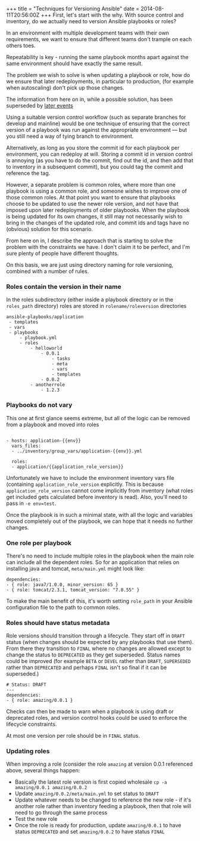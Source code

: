 +++
title = "Techniques for Versioning Ansible"
date = 2014-08-11T20:56:00Z
+++
First, let's start with the why. With source control and inventory, do we actually need 
to version Ansible playbooks or roles? 

In an environment with multiple development teams with their own requirements, we want
to ensure that different teams don't trample on each others toes. 

Repeatability is key - running the same playbook months apart against the same environment
should have exactly the same result. 

The problem we wish to solve is when updating a playbook or role, 
how do we ensure that later redeployments, in particular to production,
(for example when autoscaling) don't pick up those changes. 

<div class="alert alert-warning"><i class="fas fa-exclamation-triangle"></i> The information from here on in, while a possible solution, has been
superseded by <a href="/2014/09/04/techniques-for-versioning-ansible-ii.html">later events</a>
</div>

Using a suitable version control workflow (such as separate branches for develop and mainline)
would be one technique of ensuring that the correct version of a playbook was run against the
appropriate environment &mdash; but you still need a way of tying branch to environment. 

Alternatively, as long as you store the commit id for each playbook per environment,
you can redeploy at will. Storing a commit id in 
version control is annoying (as you have to do the commit, find out the id, and then add that
to inventory in a subsequent commit), but you could tag the commit and reference the tag.

However, a separate problem is common roles, where more than one playbook is using a common role, and 
someone wishes to improve one of those common roles. At that point you want to ensure that
playbooks choose to be updated to use the newer role version, and not have that imposed upon
later redeployments of older playbooks. When the playbook is being updated for its own changes,
it still may not necessarily wish to bring in the changes of the updated role, and commit ids
and tags have no (obvious) solution for this scenario. 

From here on in, I describe the approach that is starting to solve the problem with the
constraints we have. I don't claim it to be perfect, and I'm sure plenty of people have 
different thoughts.

On this basis, we are just using directory naming for role versioning, combined with a number
of rules.

### Roles contain the version in their name

In the roles subdirectory (either inside a playbook directory or in the `roles_path` directory)
roles are stored in `rolename/roleversion` directories

```
ansible-playbooks/application
 - templates
 - vars
 - playbooks
     - playbook.yml
     - roles
         - helloworld
             - 0.0.1
                 - tasks
                 - meta
                 - vars
                 - templates
             - 0.0.2
         - anotherrole
             - 1.2.3
```

### Playbooks do not vary
This one at first glance seems extreme, but all of the logic can be removed from a playbook
and moved into roles

```

- hosts: application-{{env}}
  vars_files: 
  - ../inventory/group_vars/application-{{env}}.yml

  roles:
  - application/{{application_role_version}}

```

Unfortunately we have to include the environment inventory vars file (containing
`application_role_version` explicitly. This is because `application_role_version` 
cannot come implicitly from inventory (what roles get included 
gets calculated before inventory is read). Also, you'll need to pass in `-e env=test`.

Once the playbook is in such a minimal state, with all the logic and variables moved completely
out of the playbook, we can hope that it needs no further changes. 

### One role per playbook

There's no need to include multiple roles in the playbook when the main role can
include all the dependent roles. So for an application that relies on installing java
and tomcat, `meta/main.yml` might look like:

```
dependencies:
- { role: java7/1.0.0, minor_version: 65 }
- { role: tomcat/2.3.1, tomcat_version: "7.0.55" }
```

To make the main benefit of this, it's worth setting `role_path` in your Ansible configuration
file to the path to common roles. 

### Roles should have status metadata

Role versions should transition through a lifecycle. They start off in `DRAFT` status (when changes
should be expected by any playbooks that use them). From there they transition to `FINAL` 
where no changes are allowed except to change the status to `DEPRECATED` as they get
superseded. Status names could be improved (for example `BETA` or `DEVEL` rather than `DRAFT`, 
`SUPERSEDED` rather than `DEPRECATED` and perhaps `FINAL` isn't so final if it can be superseded.)

```
# Status: DRAFT
---
dependencies:
- { role: amazing/0.0.1 }
```

Checks can then be made to warn when a playbook is using draft or deprecated roles, and version
control hooks could be used to enforce the lifecycle constraints. 

At most one version per role should be in `FINAL` status.

### Updating roles

When improving a role (consider the role `amazing` at version 0.0.1 referenced above, 
several things happen:

* Basically the latest role version is first copied wholesale `cp -a amazing/0.0.1 amazing/0.0.2`
* Update `amazing/0.0.2/meta/main.yml` to set status to `DRAFT`
* Update whatever needs to be changed to reference the new role - if it's another role rather
  than inventory feeding a playbook, then that role will need to go through the same process
* Test the new role
* Once the role is ready for production, update `amazing/0.0.1` to have status `DEPRECATED` and
  set `amazing/0.0.2` to have status `FINAL`
